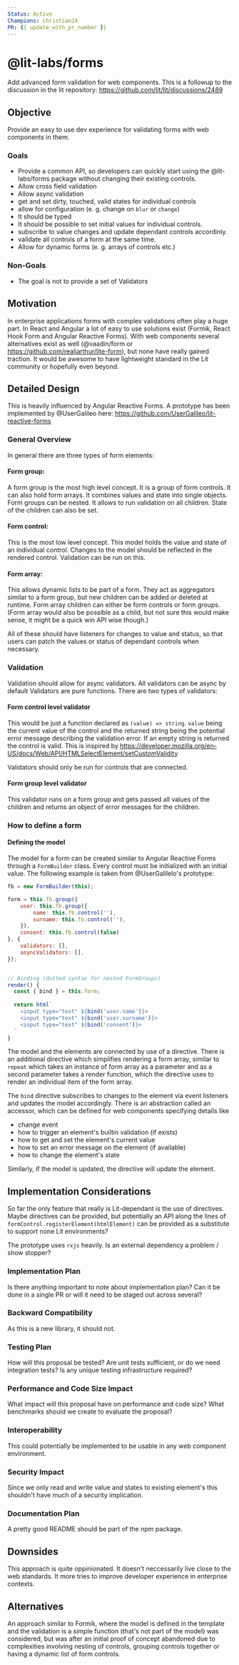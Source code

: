 ```yaml
---
Status: Active
Champions: christian24
PR: {{ update_with_pr_number }}
---
```


# @lit-labs/forms

Add advanced form validation for web components. This is a followup to the discussion in the lit repository: https://github.com/lit/lit/discussions/2489 

## Objective

Provide an easy to use dev experience for validating forms with web components in them. 

### Goals
- Provide a common API, so developers can quickly start using the @lit-labs/forms package without changing their existing controls. 
- Allow cross field validation
- Allow async validation
- get and set dirty, touched, valid states for individual controls
- allow for configuration (e. g. change on `blur` or `change`)
- It should be typed
- It should be possible to set initial values for individual controls. 
- subscribe to value changes and update dependant controls accordinly. 
- validate all controls of a form at the same time. 
- Allow for dynamic forms (e. g. arrays of controls etc.)

### Non-Goals
- The goal is not to provide a set of Validators 

## Motivation

In enterprise applications forms with complex validations often play a huge part. In React and Angular a lot of easy to use solutions exist (Formik, React Hook Form and Angular Reactive Forms). With web components several alternatives exist as well (@vaadin/form or https://github.com/realiarthur/lite-form), but none have really gained traction. It would be awesome to have lightweight standard in the Lit community or hopefully even beyond.  

## Detailed Design

This is heavily influenced by Angular Reactive Forms. A prototype has been implemented by @UserGalileo here: https://github.com/UserGalileo/lit-reactive-forms

### General Overview
In general there are three types of form elements:

#### Form group: 
A form group is the most high level concept. It is a group of form controls. It can also hold form arrays. It combines values and state into single objects. Form groups can be nested. It allows to run validation on all children. State of the children can also be set.  

#### Form control: 
This is the most low level concept. This model holds the value and state of an individual control. Changes to the model should be reflected in the rendered control. Validation can be run on this. 

#### Form array: 
This allows dynamic lists to be part of a form. They act as aggregators similar to a form group, but new children can be added or deleted at runtime. Form array children can either be form controls or form groups. (Form array would also be possible as a child, but not sure this would make sense, it might be a quick win API wise though.)   

All of these should have listeners for changes to value and status, so that users can patch the values or status of dependant controls when necessary. 

### Validation

Validation should allow for async validators. All validators can be async by default Validators are pure functions.  There are two types of validators:

#### Form control level validator

This would be just a function declared as `(value) => string`. `value` being the current value of the control and the returned string being the potential error message describing the validation error. If an empty string is returned the control is valid. This is inspired by https://developer.mozilla.org/en-US/docs/Web/API/HTMLSelectElement/setCustomValidity

Validators should only be run for controls that are connected. 

#### Form group level validator

This validator runs on a form group and gets passed all values of the children and returns an object of error messages for the children. 

### How to define a form

#### Defining the model 
The model for a form can be created similar to Angular Reactive Forms through a `FormBuilder` class. Every control must be initialized with an initial value. The following example is taken from @UserGalilelo's prototype:

````js
fb = new FormBuilder(this);

form = this.fb.group({
    user: this.fb.group({
        name: this.fb.control(''),
        surname: this.fb.control(''),
    }),
    consent: this.fb.control(false)
}, {
    validators: [],
    asyncValidators: [],
});


// Binding (dotted syntax for nested FormGroups)
render() {
  const { bind } = this.form;
  
  return html`
    <input type="text" ${bind('user.name')}>
    <input type="text" ${bind('user.surname')}>
    <input type="text" ${bind('consent')}>
  `
}
````

The model and the elements are connected by use of a directive. There is an additional directive which simplifies rendering a form array, similar to `repeat` which takes an instance of form array as a parameter and as a second parameter takes a render function, which the directive uses to render an individual item of the form array. 

The `bind` directive subscribes to changes to the element via event listeners and updates the model accordingly. There is an abstraction called an accessor, which can be defined for web components specifying details like
- change event
- how to trigger an element's builtin validation (if exists)
- how to get and set the element's current value
- how to set an error message on the element (if available)
- how to change the element's state

Similarly, if the model is updated, the directive will update the element. 

## Implementation Considerations
So far the only feature that really is Lit-dependant is the use of directives. Maybe directives can be provided, but potentially an API along the lines of `formControl.registerElement(htmlElement)` can be provided as a substitute to support none Lit environments?

The prototype uses `rxjs` heavily. Is an external dependency a problem / show stopper?  

### Implementation Plan

Is there anything important to note about implementation plan? Can it be done in a single PR or will it need to be staged out across several?

### Backward Compatibility

As this is a new library, it should not. 

### Testing Plan

How will this proposal be tested? Are unit tests sufficient, or do we need integration tests? Is any unique testing infrastructure required?

### Performance and Code Size Impact

What impact will this proposal have on performance and code size? What benchmarks should we create to evaluate the proposal?

### Interoperability

This could potentially be implemented to be usable in any web component environment. 

### Security Impact

Since we only read and write value and states to existing element's this shouldn't have much of a security implication. 

### Documentation Plan

A pretty good README should be part of the npm package. 

## Downsides

This approach is quite oppinionated. It doesn't neccessarily live close to the web standards. It more tries to improve developer experience in enterprise contexts. 

## Alternatives

An approach similar to Formik, where the model is defined in the template and the validation is a simple function (that's not part of the model) was considered, but was after an initial proof of concept abandoned due to complexities involving nesting of controls, grouping controls together or having a dynamic list of form controls. 
